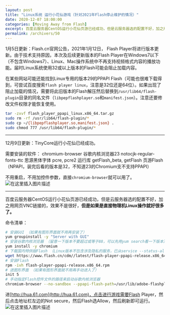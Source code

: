 ```yaml
---
layout: post
title: "Linux系统 运行小花仙游戏（针对2021年Flash停止维护的情况）"
date: 2020-12-07 18:00:00
categories: [Moving Away from Flash]
excerpt: 百度云服务器CentOS运行小花仙页游已经成功，但是云服务器选的配置不好，加之用网页VNC链接的，效果不是很好，但是如果是直接物理机Linux操作就好很多了。
permalink: /archivers/50
---
```


1月5日更新：Flash.cn官网公告，2021年1月12日， Flash Player将进行版本更新。由于技术支持原因，本次及后续更新版本的Flash Player在Windows7以下（不包含Windows7）、Linux、Mac操作系统中不再支持视频格式内容的播放功能。届时Linux系统使用32或以上版本的Flash可能会阻止加载内容。

在某些网站可能还能找到Linux专用的版本29的PPAPI Flash（可能也很难下载得到，可尝试百度搜索```flash player linux```，注意是32位还是64位）。如果出现了阻止加载的情况，需要将此旧版本的Flash解压然后替换到```/usr/lib64/flash-plugin```目录的同名文件（```libpepflashplayer.so```和```manifest.json```）。注意还要修改文件权限才能恢复使用。

```bash
tar -zxvf flash_player_ppapi_linux.x86_64.tar.gz
sudo rm -rf /usr/lib64/flash-plugin/*
sudo cp ~/{libpepflashplayer.so,manifest.json} .
sudo chmod 777 /usr/lib64/flash-plugin/*
```

---

12月9日更新：TinyCore运行小花仙已经成功。

需要安装的软件：
chromium-browser 谷歌内核浏览器23
notocjk-regular-fonts-ttc 思源黑体字体
pcre, pcre2 运行库
getFlash_beta, getFlash 页游Flash（NPAPI，装完后看的版本是32，不知道23的Chromium支不支持PPAPI）

不用重启，不用加控件参数，直接```chromium-browser```就可以用了。
![在这里插入图片描述](https://img-blog.csdnimg.cn/20201209084255158.png?x-oss-process=image/watermark,type_ZmFuZ3poZW5naGVpdGk,shadow_10,text_aHR0cHM6Ly9ibG9nLmNzZG4ubmV0L3FxXzM1OTc3MTM5,size_16,color_FFFFFF,t_70#pic_center)


---

百度云服务器CentOS运行小花仙页游已经成功，但是云服务器选的配置不好，加之用网页VNC链接的，效果不是很好，**但是如果是直接物理机Linux操作就好很多了。** 

命令清单：
```bash
# 安装GUI （如果有图形界面就不用再安装了）
yum groupinstall -y "Server with GUI"
# 安装谷歌内核浏览器 （留意一下版本不要超过或等于88，可以先用yum search看一下版本）
yum install -y chromium
# 下载国内特供版Flash （Linux版本不包含涉及隐私的服务，已从service --status-all确认）
wget https://www.flash.cn/cdm//latest/flash-player-ppapi-release.x86_64.rpm
# 安装Flash
rpm -ivh flash-player-ppapi-release.x86_64.rpm
# 进图形界面 （如果有图形界面就不用再手动进入了）
init 5
# 手动指定Flash控件文件的路径来启动谷歌内核浏览器
chromium-browser --no-sandbox --ppapi-flash-path=/usr/lib/adobe-flashplugin/libpepflashplayer.so --ppapi-flash-version=33.0.0.417
```

进[http://hua.61.com](http://hua.61.com)，点击进行游戏需要Flash Player，然后点击地址栏左边的Not secure，然后Flash选Allow，然后刷新即可运行。![在这里插入图片描述](https://img-blog.csdnimg.cn/20201207173342548.png?x-oss-process=image/watermark,type_ZmFuZ3poZW5naGVpdGk,shadow_10,text_aHR0cHM6Ly9ibG9nLmNzZG4ubmV0L3FxXzM1OTc3MTM5,size_16,color_FFFFFF,t_70#pic_center)
